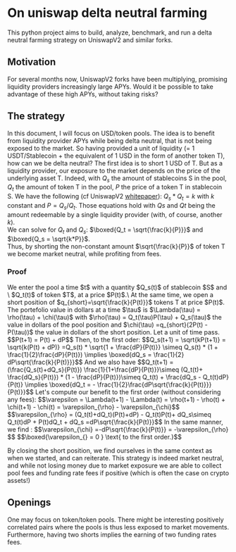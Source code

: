 # On uniswap delta neutral farming

This python project aims to build, analyze, benchmark, and run a delta neutral farming strategy on UniswapV2 and similar forks.

## Motivation

For several months now, UniswapV2 forks have been multiplying, promising liquidity providers increasingly large APYs. Would it be possible to take advantage of these high APYs, without taking risks?

## The strategy

In this document, I will focus on USD/token pools. The idea is to benefit from liquidity provider APYs while being delta neutral, that is not being exposed to the market.
So having provided a unit of liquidity (= 1 USDT/Stablecoin + the equivalent of 1 USD in the form of another token T), how can we be delta neutral? The first idea is to short 1 USD of T. But as a liquidity provider, our exposure to the market depends on the price of the underlying asset T.
Indeed, with
$Q_s$ the amount of stablecoins S in the pool,
$Q_t$ the amount of token T in the pool,
$P$ the price of a token T in stablecoin S. 
We have the following (cf UniswapV2 [whitepaper](https://uniswap.org/whitepaper.pdf)):
$Q_s * Q_t = k$ with $k$ constant and
$P = Q_s / Q_t$.
Those equations hold with $Qs$ and $Qt$ being the amount redeemable by a single liquidity provider (with, of course, another $k$).\
We can solve for $Q_t$ and $Q_s$:
$\boxed{Q_t = \sqrt{\frac{k}{P}}}$ and 
$\boxed{Q_s = \sqrt{k*P}}$.\
Thus, by shorting the non-constant amount $\sqrt{\frac{k}{P}}$ of token T we become market neutral, while profiting from fees.
<h3>Proof</h3>
We enter the pool a time $t$ with a quantity $Q_s(t)$ of stablecoin $S$ and \
$Q_t(t)$ of token $T$, at a price $P(t)$.\
At the same time, we open a short position  of $q_{short}=\sqrt{\frac{k}{P(t)}}$ tokens T at price $P(t)$.
The portefolio value in dollars at a time $\tau$ is $\Lambda(\tau) = \rho(\tau) + \chi(\tau)$ with $\rho(\tau) = Q_t(\tau)P(\tau) + Q_s(\tau)$ the value in dollars of the pool position and  $\chi(\tau) =q_{short}(2P(t) -P(\tau))$ the value in dollars of the short position. Let a unit of time pass.
$$P(t+1) = P(t) + dP$$
Then, to the first oder:
$$Q_s(t+1)  = \sqrt{kP(t+1)} = \sqrt{k(P(t) + dP)} =Q_s(t) * \sqrt{1 + \frac{dP}{P(t)}} \simeq Q_s(t) * (1 + \frac{1}{2}\frac{dP}{P(t)}) \implies \boxed{dQ_s = \frac{1}{2} dP\sqrt{\frac{k}{P(t)}}}$$
And we also have
$$Q_t(t+1) = (\frac{Q_s(t)+dQ_s}{P(t)})  \frac{1}{1+\frac{dP}{P(t)}}\simeq (Q_t(t)+ \frac{dQ_s}{P(t)}) * (1 - \frac{dP}{P(t)})\simeq Q_t(t) + \frac{dQ_s - Q_t(t)dP}{P(t)} \implies \boxed{dQ_t = - \frac{1}{2}\frac{dP\sqrt{\frac{k}{P(t)}}}{P(t)}}$$
Let's compute our benefit to the first order (without considering any fees):
$$\varepsilon = \Lambda(t+1) - \Lambda(t) = \rho(t+1) - \rho(t) + \chi(t+1) - \chi(t) = \varepsilon_{\rho} - \varepsilon_{\chi}$$
$$\varepsilon_{\rho} = (Q_t(t)+dQ_t)(P(t)+dP) - Q_t(t)P(t)+ dQ_s\simeq Q_t(t)dP + P(t)dQ_t + dQ_s =dP\sqrt{\frac{k}{P(t)}}$$
In the same manner, we find :
$$\varepsilon_{\chi} =-dP\sqrt{\frac{k}{P(t)}} = -\varepsilon_{\rho} $$
$$\boxed{\varepsilon_{} = 0 } \text{ to the first order.}$$

By closing the short position, we find ourselves in the same context as when we started, and can reiterate. This strategy is indeed market neutral, and while not losing money due to market exposure we are able to collect pool fees and funding rate fees if positive (which is often the case on crypto assets!)





## Openings

One may focus on token/token pools. There might be interesting positively correlated pairs where the pools is thus less exposed to market movements. Furthermore, having two shorts implies the earning of two funding rates fees.

